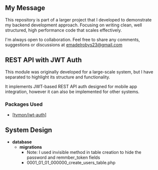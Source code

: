 ## My Message

This repository is part of a larger project that I developed to demonstrate my backend development approach. Focusing on writing clean, well structured, high performance code that scales effectively.

I'm always open to collaboration. Feel free to share any comments, suggestions or discussions at <a href="mailto:emadelroby24@gmail.com">emadelrobys23@gmail.com</a>

## REST API with JWT Auth

This module was originally developed for a large-scale system, but I have separated to highlight its structure and functionality.

It implements JWT-based REST API auth designed for mobile app integration, however it can also be implemented for other systems.

### Packages Used

- <a href="https://jwt-auth.readthedocs.io/en/develop/laravel-installation">[tymon/jwt-auth]</a> 

## System Design

- **database**
  - **migrations**
    - Note: I used invisible method in table creation to hide the password and remmber_token fields
    - 0001_01_01_000000_create_users_table.php


